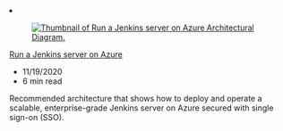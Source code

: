 <!-- This file is automatically generated by build/architectures/build_index.py. Any updates will be lost. -->

<!-- markdownlint-disable MD033 -->

<li class="grid-item item-column" data-categories="DevOps ">
<article class="card">
    <div class="card-header has-margin-bottom-none" aria-hidden="true">
        <figure class="image diagram has-height-175 has-overflow-hidden level">
            <a href="/azure/architecture/example-scenario/apps/jenkins"><img src="/azure/architecture/browse/thumbs/jenkins.png" class="diagram" alt="Thumbnail of Run a Jenkins server on Azure Architectural Diagram." data-linktype="relative-path"></a>
        </figure>
    </div>
    <div class="card-content">
        <a class="card-content-title has-margin-top-none" href="/azure/architecture/example-scenario/apps/jenkins">
            <p>Run a Jenkins server on Azure</p>
        </a>
        <ul class="card-content-metadata">
            <li>11/19/2020</li>
            <li>6 min read</li>
        </ul>
        <p class="card-content-description">Recommended architecture that shows how to deploy and operate a scalable, enterprise-grade Jenkins server on Azure secured with single sign-on (SSO).</p>
        <div class="bottom-to-top-fade is-hidden-mobile"></div>
    </div>
</article>
</li>
